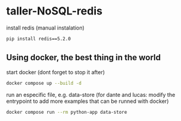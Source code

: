 # taller-NoSQL-redis

install redis (manual instalation)
```bash
pip install redis==5.2.0
```

## Using docker, the best thing in the world
start docker (dont forget to stop it after)
```bash
docker compose up --build -d
```

run an especific file, e.g. data-store (for dante and lucas: modify the entrypoint to add more examples that can be runned with docker)
```bash
docker compose run --rm python-app data-store
```